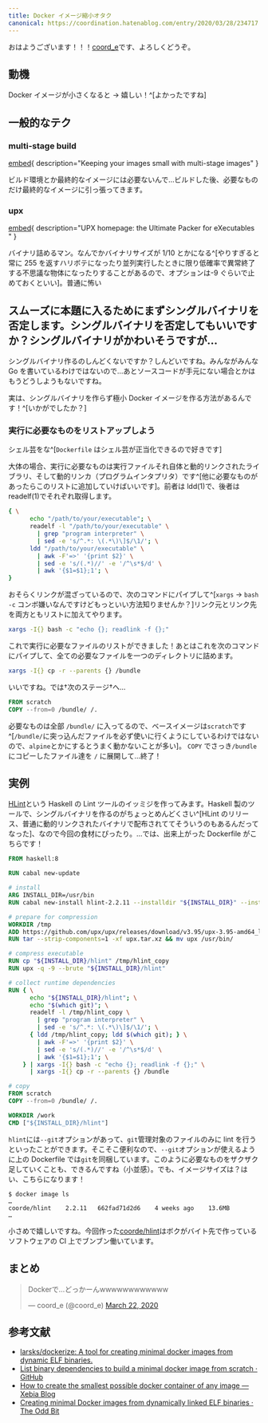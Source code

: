```yaml
---
title: Docker イメージ縮小オタク
canonical: https://coordination.hatenablog.com/entry/2020/03/28/234717
---
```


おはようございます！！！[coord_e](https://twitter.com/coord_e)です、よろしくどうぞ。

## 動機

Docker イメージが小さくなると → 嬉しい！^[よかったですね]

## 一般的なテク

### multi-stage build

[embed](https://docs.docker.com/develop/develop-images/multistage-build/ "Use multi-stage builds"){ description="Keeping your images small with multi-stage images" }

ビルド環境とか最終的なイメージには必要ないんで…ビルドした後、必要なものだけ最終的なイメージに引っ張ってきます。

### upx

[embed](https://upx.github.io/ "UPX: the Ultimate Packer for eXecutables"){ description="UPX homepage: the Ultimate Packer for eXecutables " }

バイナリ詰めるマン。なんでかバイナリサイズが 1/10 とかになる^[やりすぎると常に 255 を返すハリボテになったり並列実行したときに限り低確率で異常終了する不思議な物体になったりすることがあるので、オプションは-9 ぐらいで止めておくといい]。普通に怖い

## スムーズに本題に入るためにまずシングルバイナリを否定します。シングルバイナリを否定してもいいですか？シングルバイナリがかわいそうですが…

シングルバイナリ作るのしんどくないですか？しんどいですね。みんながみんな Go を書いているわけではないので…あとソースコードが手元にない場合とかはもうどうしようもないですね。

実は、シングルバイナリを作らず極小 Docker イメージを作る方法があるんです！^[いかがでしたか？]

### 実行に必要なものをリストアップしよう

シェル芸をな^[`Dockerfile` はシェル芸が正当化できるので好きです]

大体の場合、実行に必要なものは実行ファイルそれ自体と動的リンクされたライブラリ、そして動的リンカ（プログラムインタプリタ）です^[他に必要なものがあったらこのリストに追加していけばいいです]。前者は ldd(1)で、後者は readelf(1)でそれぞれ取得します。

```bash
{ \
      echo "/path/to/your/executable"; \
      readelf -l "/path/to/your/executable" \
        | grep "program interpreter" \
        | sed -e 's/^.*: \(.*\)\]$/\1/'; \
      ldd "/path/to/your/executable" \
        | awk -F'=>' '{print $2}' \
        | sed -e 's/(.*)//' -e '/^\s*$/d' \
        | awk '{$1=$1};1'; \
}
```

おそらくリンクが混ざっているので、次のコマンドにパイプして^[`xargs` → `bash -c` コンボ嫌いなんですけどもっといい方法知りませんか？]リンク元とリンク先を両方ともリストに加えてやります。

```bash
xargs -I{} bash -c "echo {}; readlink -f {};"
```

これで実行に必要なファイルのリストができました！あとはこれを次のコマンドにパイプして、全ての必要なファイルを一つのディレクトリに詰めます。

```bash
xargs -I{} cp -r --parents {} /bundle
```

いいですね。では†次のステージ†へ…

```dockerfile
FROM scratch
COPY --from=0 /bundle/ /.
```

必要なものは全部 `/bundle/` に入ってるので、ベースイメージは`scratch`です^[`/bundle/`に突っ込んだファイルを必ず使いに行くようにしているわけではないので、`alpine`とかにするとうまく動かないことが多い]。 `COPY` でさっき`/bundle`にコピーしたファイル達を `/` に展開して…終了！

## 実例

[HLint](https://github.com/ndmitchell/hlint)という Haskell の Lint ツールのイッミジを作ってみます。Haskell 製のツールで、シングルバイナリを作るのがちょっとめんどくさい^[HLint のリリース、普通に動的リンクされたバイナリで配布されててそういうのもあるんだってなった]、なので今回の食材にぴったり。…では、出来上がった Dockerfile がこちらです！

```dockerfile
FROM haskell:8

RUN cabal new-update

# install
ARG INSTALL_DIR=/usr/bin
RUN cabal new-install hlint-2.2.11 --installdir "${INSTALL_DIR}" --install-method copy

# prepare for compression
WORKDIR /tmp
ADD https://github.com/upx/upx/releases/download/v3.95/upx-3.95-amd64_linux.tar.xz upx.tar.xz
RUN tar --strip-components=1 -xf upx.tar.xz && mv upx /usr/bin/

# compress executable
RUN cp "${INSTALL_DIR}/hlint" /tmp/hlint_copy
RUN upx -q -9 --brute "${INSTALL_DIR}/hlint"

# collect runtime dependencies
RUN { \
      echo "${INSTALL_DIR}/hlint"; \
      echo "$(which git)"; \
      readelf -l /tmp/hlint_copy \
        | grep "program interpreter" \
        | sed -e 's/^.*: \(.*\)\]$/\1/'; \
      { ldd /tmp/hlint_copy; ldd $(which git); } \
        | awk -F'=>' '{print $2}' \
        | sed -e 's/(.*)//' -e '/^\s*$/d' \
        | awk '{$1=$1};1'; \
    } | xargs -I{} bash -c "echo {}; readlink -f {};" \
      | xargs -I{} cp -r --parents {} /bundle

# copy
FROM scratch
COPY --from=0 /bundle/ /.

WORKDIR /work
CMD ["${INSTALL_DIR}/hlint"]
```

`hlint`には`--git`オプションがあって、`git`管理対象のファイルのみに lint を行うといったことができます。そこそこ便利なので、`--git`オプションが使えるように上の Dockerfile では`git`を同梱しています。このように必要なものをザクザク足していくことも、できるんですね（小並感）。でも、イメージサイズは？はい、こちらになります！

```
$ docker image ls
…
coorde/hlint    2.2.11   662fad71d2d6    4 weeks ago    13.6MB
…
```

小さめで嬉しいですね。今回作った[coorde/hlint](https://hub.docker.com/r/coorde/hlint)はボクがバイト先で作っているソフトウェアの CI 上でブンブン働いています。

## まとめ

<blockquote class="twitter-tweet"><p lang="ja" dir="ltr">Dockerで…どっかーんwwwwwwwwwwww</p>&mdash; coord_e (@coord_e) <a href="https://twitter.com/coord_e/status/1241690386071863298?ref_src=twsrc%5Etfw">March 22, 2020</a></blockquote> <script async src="https://platform.twitter.com/widgets.js" charset="utf-8"></script>

## 参考文献

- [larsks/dockerize: A tool for creating minimal docker images from dynamic ELF binaries.](https://github.com/larsks/dockerize)
- [List binary dependencies to build a minimal docker image from scratch · GitHub](https://gist.github.com/bcardiff/85ae47e66ff0df35a78697508fcb49af)
- [How to create the smallest possible docker container of any image — Xebia Blog](https://xebia.com/blog/how-to-create-the-smallest-possible-docker-container-of-any-image/)
- [Creating minimal Docker images from dynamically linked ELF binaries · The Odd Bit](https://blog.oddbit.com/post/2015-02-05-creating-minimal-docker-images/)
